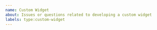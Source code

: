 ```yaml
---
name: Custom Widget
about: Issues or questions related to developing a custom widget
labels: type:custom-widget
---
```


<!-- 
If this is a:

Bug Report: Please add the relevant pieces of information from the bug report template to this issue  (https://github.com/jupyterlab/jupyterlab/issues/new?template=bug_report.md)

Question: Great! Thanks for asking here, since someone else will be able to find the answer more easily in the future. Please try to provide as much detail as you can about what you would like to accomplish and what you have tried.

Feature Request: Please follow the template from https://github.com/jupyterlab/jupyterlab/issues/new?template=feature_request.md 
-->
